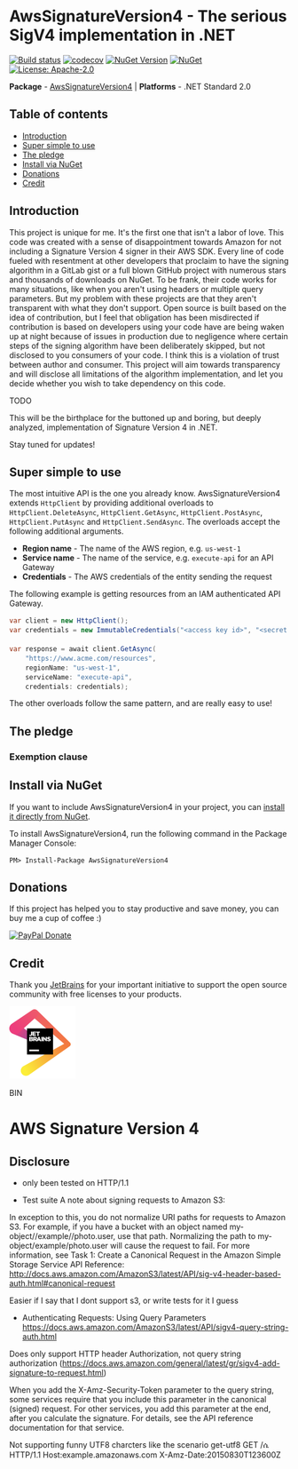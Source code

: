 # AwsSignatureVersion4 - The serious SigV4 implementation in .NET

[![Build status](https://ci.appveyor.com/api/projects/status/bh71gd22ogf2ogvl/branch/master?svg=true)](https://ci.appveyor.com/project/FantasticFiasco/aws-signature-version-4)
[![codecov](https://codecov.io/gh/FantasticFiasco/aws-signature-version-4/branch/master/graph/badge.svg)](https://codecov.io/gh/FantasticFiasco/aws-signature-version-4)
[![NuGet Version](http://img.shields.io/nuget/v/AwsSignatureVersion4.svg?style=flat)](https://www.nuget.org/packages/AwsSignatureVersion4/)
[![NuGet](https://img.shields.io/nuget/dt/AwsSignatureVersion4.svg)](https://www.nuget.org/packages/AwsSignatureVersion4/)
[![License: Apache-2.0](https://img.shields.io/badge/license-Apache--2.0-blue.svg)](https://raw.githubusercontent.com/FantasticFiasco/aws-signature-version-4/master/LICENSE)

__Package__ - [AwsSignatureVersion4](https://www.nuget.org/packages/AwsSignatureVersion4)
| __Platforms__ - .NET Standard 2.0

## Table of contents

- [Introduction](#introduction)
- [Super simple to use](#super-simple-to-use)
- [The pledge](#the-pledge)
- [Install via NuGet](#install-via-nuget)
- [Donations](#donations)
- [Credit](#credit)

## Introduction

This project is unique for me. It's the first one that isn't a labor of love. This code was created with a sense of disappointment towards Amazon for not including a Signature Version 4 signer in their AWS SDK. Every line of code fueled with resentment at other developers that proclaim to have the signing algorithm in a GitLab gist or a full blown GitHub project with numerous stars and thousands of downloads on NuGet. To be frank, their code works for many situations, like when you aren't using headers or multiple query parameters. But my problem with these projects are that they aren't transparent with what they don't support. Open source is built based on the idea of contribution, but I feel that obligation has been misdirected if contribution is based on developers using your code have are being waken up at night because of issues in production due to negligence where certain steps of the signing algorithm have been deliberately skipped, but not disclosed to you consumers of your code. I think this is a violation of trust between author and consumer. This project will aim towards transparency and will disclose all limitations of the algorithm implementation, and let you decide whether you wish to take dependency on this code.





TODO

This will be the birthplace for the buttoned up and boring, but deeply analyzed, implementation of Signature Version 4 in .NET.

Stay tuned for updates!


## Super simple to use

The most intuitive API is the one you already know. AwsSignatureVersion4 extends `HttpClient` by providing additional overloads to `HttpClient.DeleteAsync`, `HttpClient.GetAsync`, `HttpClient.PostAsync`, `HttpClient.PutAsync` and `HttpClient.SendAsync`. The overloads accept the following additional arguments.

- **Region name** - The name of the AWS region, e.g. `us-west-1`
- **Service name** - The name of the service, e.g. `execute-api` for an API Gateway
- **Credentials** - The AWS credentials of the entity sending the request

The following example is getting resources from an IAM authenticated API Gateway.

```csharp
var client = new HttpClient();
var credentials = new ImmutableCredentials("<access key id>", "<secret access key>", null);

var response = await client.GetAsync(
    "https://www.acme.com/resources",
    regionName: "us-west-1",
    serviceName: "execute-api",
    credentials: credentials);
```

The other overloads follow the same pattern, and are really easy to use!

## The pledge

### Exemption clause

## Install via NuGet

If you want to include AwsSignatureVersion4 in your project, you can [install it directly from NuGet](https://www.nuget.org/packages/AwsSignatureVersion4/).

To install AwsSignatureVersion4, run the following command in the Package Manager Console:

```
PM> Install-Package AwsSignatureVersion4
```

## Donations

If this project has helped you to stay productive and save money, you can buy me a cup of coffee :)

[![PayPal Donate](https://img.shields.io/badge/Donate-PayPal-green.svg)](https://www.paypal.me/FantasticFiasco)

## Credit

Thank you [JetBrains](https://www.jetbrains.com/) for your important initiative to support the open source community with free licenses to your products.

![JetBrains](./doc/resources/jetbrains.png)


BIN

# AWS Signature Version 4


## Disclosure

- only been tested on HTTP/1.1

- Test suite
A note about signing requests to Amazon S3:

In exception to this, you do not normalize URI paths for requests to Amazon S3. For example, if you have a bucket with an object named my-object//example//photo.user, use that path. Normalizing the path to my-object/example/photo.user will cause the request to fail. For more information, see Task 1: Create a Canonical Request in the Amazon Simple Storage Service API Reference: http://docs.aws.amazon.com/AmazonS3/latest/API/sig-v4-header-based-auth.html#canonical-request

Easier if I say that I dont support s3, or write tests for it I guess

- Authenticating Requests: Using Query Parameters https://docs.aws.amazon.com/AmazonS3/latest/API/sigv4-query-string-auth.html

Does only support HTTP header Authorization, not query string authorization (https://docs.aws.amazon.com/general/latest/gr/sigv4-add-signature-to-request.html)

When you add the X-Amz-Security-Token parameter to the query string, some services require that you include this parameter in the canonical (signed) request. For other services, you add this parameter at the end, after you calculate the signature. For details, see the API reference documentation for that service.

Not supporting funny UTF8 charcters like the scenario get-utf8
GET /ሴ HTTP/1.1
Host:example.amazonaws.com
X-Amz-Date:20150830T123600Z


